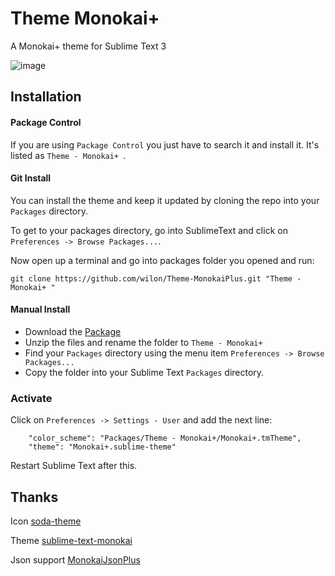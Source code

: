 # Theme Monokai+

A Monokai+ theme for Sublime Text 3

![image](https://cloud.githubusercontent.com/assets/7512755/25938195/051fbad2-3661-11e7-8fda-5bf3c91fe588.png)

## Installation

#### Package Control
If you are using ```Package Control``` you just have to search it and install it. It's listed as ```Theme - Monokai+ ```.

#### Git Install
You can install the theme and keep it updated by cloning the repo into your `Packages` directory.

To get to your packages directory, go into SublimeText and click on `Preferences -> Browse Packages...`.

Now open up a terminal and go into packages folder you opened and run:

`git clone https://github.com/wilon/Theme-MonokaiPlus.git "Theme - Monokai+ "`

#### Manual Install
* Download the [Package](https://github.com/joshuahiggins/sublime-text-monokai/archive/master.zip)
* Unzip the files and rename the folder to `Theme - Monokai+`
* Find your `Packages` directory using the menu item  `Preferences -> Browse Packages...`
* Copy the folder into your Sublime Text `Packages` directory.

### Activate
Click on `Preferences -> Settings - User` and add the next line:
```
    "color_scheme": "Packages/Theme - Monokai+/Monokai+.tmTheme",
    "theme": "Monokai+.sublime-theme"
```

Restart Sublime Text after this.

## Thanks

Icon [soda-theme](https://github.com/buymeasoda/soda-theme)

Theme [sublime-text-monokai](https://github.com/joshuahiggins/sublime-text-monokai)

Json support [MonokaiJsonPlus](https://github.com/ColibriApps/MonokaiJsonPlus)